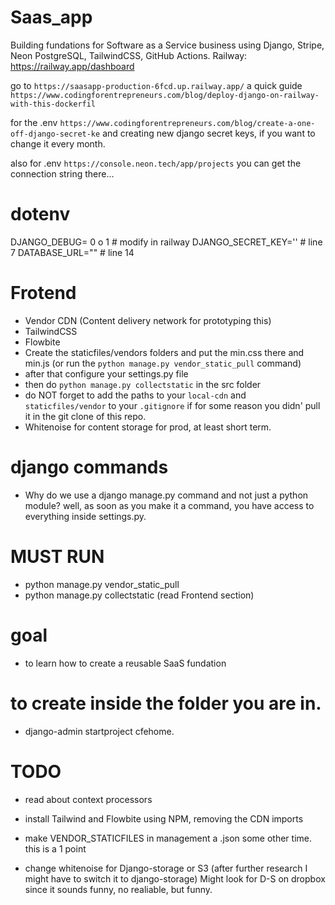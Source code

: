 # Saas_app
Building fundations for Software as a Service business using Django, Stripe, Neon PostgreSQL, TailwindCSS, GitHub Actions.
Railway: https://railway.app/dashboard

go to `https://saasapp-production-6fcd.up.railway.app/`
a quick guide
`https://www.codingforentrepreneurs.com/blog/deploy-django-on-railway-with-this-dockerfil`

for the .env
`https://www.codingforentrepreneurs.com/blog/create-a-one-off-django-secret-ke`
and creating new django secret keys, if you want to change it every month.

also for .env
`https://console.neon.tech/app/projects`
you can get the connection string there...

# dotenv
DJANGO_DEBUG= 0 o 1 # modify in railway
DJANGO_SECRET_KEY='' # line 7
DATABASE_URL="" # line 14

# Frotend
- Vendor CDN (Content delivery network for prototyping this)
- TailwindCSS
- Flowbite
- Create the staticfiles/vendors folders and put the min.css there and min.js (or run the `python manage.py vendor_static_pull` command)
- after that configure your settings.py file
- then do `python manage.py collectstatic` in the src folder
- do NOT forget to add the paths to your `local-cdn` and `staticfiles/vendor`
  to your `.gitignore` if for some reason you didn' pull it in the git clone of this repo.
- Whitenoise for content storage for prod, at least short term.

# django commands
  - Why do we use a django manage.py command and not just a python module? well, as soon as you make it a command, you have access to everything inside settings.py.

# MUST RUN
  - python manage.py vendor_static_pull
  - python manage.py collectstatic (read Frontend section)
  
# goal
- to learn how to create a reusable SaaS fundation

# to create inside the folder you are in.
- django-admin startproject cfehome.

# TODO
 - read about context processors

 - install Tailwind and Flowbite using NPM, removing the CDN imports

 - make VENDOR_STATICFILES in management a .json some other time. this is a 1 point

 - change whitenoise for Django-storage or S3  (after further research I might have to switch it to django-storage)
   Might look for D-S on dropbox since it sounds funny, no realiable, but funny.